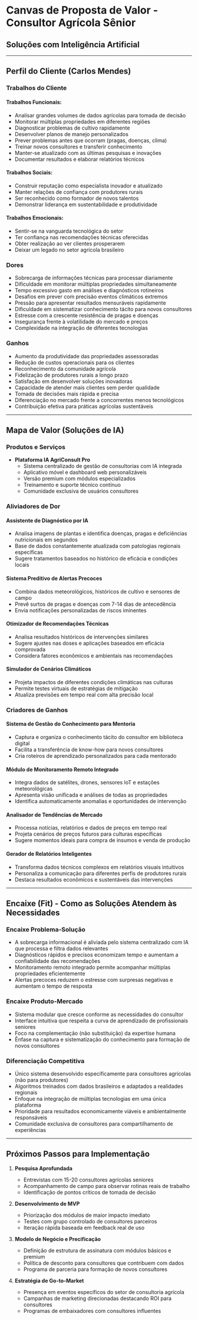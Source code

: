 # Canvas de Proposta de Valor - Consultor Agrícola Sênior
## Soluções com Inteligência Artificial

---

## Perfil do Cliente (Carlos Mendes)

### Trabalhos do Cliente
#### Trabalhos Funcionais:
- Analisar grandes volumes de dados agrícolas para tomada de decisão
- Monitorar múltiplas propriedades em diferentes regiões
- Diagnosticar problemas de cultivo rapidamente
- Desenvolver planos de manejo personalizados
- Prever problemas antes que ocorram (pragas, doenças, clima)
- Treinar novos consultores e transferir conhecimento
- Manter-se atualizado com as últimas pesquisas e inovações
- Documentar resultados e elaborar relatórios técnicos

#### Trabalhos Sociais:
- Construir reputação como especialista inovador e atualizado
- Manter relações de confiança com produtores rurais
- Ser reconhecido como formador de novos talentos
- Demonstrar liderança em sustentabilidade e produtividade

#### Trabalhos Emocionais:
- Sentir-se na vanguarda tecnológica do setor
- Ter confiança nas recomendações técnicas oferecidas
- Obter realização ao ver clientes prosperarem
- Deixar um legado no setor agrícola brasileiro

### Dores
- Sobrecarga de informações técnicas para processar diariamente
- Dificuldade em monitorar múltiplas propriedades simultaneamente
- Tempo excessivo gasto em análises e diagnósticos rotineiros
- Desafios em prever com precisão eventos climáticos extremos
- Pressão para apresentar resultados mensuráveis rapidamente
- Dificuldade em sistematizar conhecimento tácito para novos consultores
- Estresse com a crescente resistência de pragas e doenças
- Insegurança frente à volatilidade do mercado e preços
- Complexidade na integração de diferentes tecnologias

### Ganhos
- Aumento da produtividade das propriedades assessoradas
- Redução de custos operacionais para os clientes
- Reconhecimento da comunidade agrícola
- Fidelização de produtores rurais a longo prazo
- Satisfação em desenvolver soluções inovadoras 
- Capacidade de atender mais clientes sem perder qualidade
- Tomada de decisões mais rápida e precisa
- Diferenciação no mercado frente a concorrentes menos tecnológicos
- Contribuição efetiva para práticas agrícolas sustentáveis

---

## Mapa de Valor (Soluções de IA)

### Produtos e Serviços
- **Plataforma IA AgriConsult Pro**
  - Sistema centralizado de gestão de consultorias com IA integrada
  - Aplicativo móvel e dashboard web personalizáveis
  - Versão premium com módulos especializados
  - Treinamento e suporte técnico contínuo
  - Comunidade exclusiva de usuários consultores

### Aliviadores de Dor
#### Assistente de Diagnóstico por IA
- Analisa imagens de plantas e identifica doenças, pragas e deficiências nutricionais em segundos
- Base de dados constantemente atualizada com patologias regionais específicas
- Sugere tratamentos baseados no histórico de eficácia e condições locais

#### Sistema Preditivo de Alertas Precoces
- Combina dados meteorológicos, históricos de cultivo e sensores de campo
- Prevê surtos de pragas e doenças com 7-14 dias de antecedência
- Envia notificações personalizadas de riscos iminentes

#### Otimizador de Recomendações Técnicas
- Analisa resultados históricos de intervenções similares
- Sugere ajustes nas doses e aplicações baseados em eficácia comprovada
- Considera fatores econômicos e ambientais nas recomendações

#### Simulador de Cenários Climáticos
- Projeta impactos de diferentes condições climáticas nas culturas
- Permite testes virtuais de estratégias de mitigação
- Atualiza previsões em tempo real com alta precisão local

### Criadores de Ganhos
#### Sistema de Gestão do Conhecimento para Mentoria
- Captura e organiza o conhecimento tácito do consultor em biblioteca digital
- Facilita a transferência de know-how para novos consultores
- Cria roteiros de aprendizado personalizados para cada mentorado

#### Módulo de Monitoramento Remoto Integrado
- Integra dados de satélites, drones, sensores IoT e estações meteorológicas
- Apresenta visão unificada e análises de todas as propriedades
- Identifica automaticamente anomalias e oportunidades de intervenção

#### Analisador de Tendências de Mercado
- Processa notícias, relatórios e dados de preços em tempo real
- Projeta cenários de preços futuros para culturas específicas
- Sugere momentos ideais para compra de insumos e venda de produção

#### Gerador de Relatórios Inteligentes
- Transforma dados técnicos complexos em relatórios visuais intuitivos
- Personaliza a comunicação para diferentes perfis de produtores rurais
- Destaca resultados econômicos e sustentáveis das intervenções

---

## Encaixe (Fit) - Como as Soluções Atendem às Necessidades

### Encaixe Problema-Solução
- A sobrecarga informacional é aliviada pelo sistema centralizado com IA que processa e filtra dados relevantes
- Diagnósticos rápidos e precisos economizam tempo e aumentam a confiabilidade das recomendações
- Monitoramento remoto integrado permite acompanhar múltiplas propriedades eficientemente
- Alertas precoces reduzem o estresse com surpresas negativas e aumentam o tempo de resposta

### Encaixe Produto-Mercado
- Sistema modular que cresce conforme as necessidades do consultor
- Interface intuitiva que respeita a curva de aprendizado de profissionais seniores
- Foco na complementação (não substituição) da expertise humana
- Ênfase na captura e sistematização do conhecimento para formação de novos consultores

### Diferenciação Competitiva
- Único sistema desenvolvido especificamente para consultores agrícolas (não para produtores)
- Algoritmos treinados com dados brasileiros e adaptados a realidades regionais
- Enfoque na integração de múltiplas tecnologias em uma única plataforma
- Prioridade para resultados economicamente viáveis e ambientalmente responsáveis
- Comunidade exclusiva de consultores para compartilhamento de experiências

---

## Próximos Passos para Implementação

1. **Pesquisa Aprofundada**
   - Entrevistas com 15-20 consultores agrícolas seniores
   - Acompanhamento de campo para observar rotinas reais de trabalho
   - Identificação de pontos críticos de tomada de decisão

2. **Desenvolvimento de MVP**
   - Priorização dos módulos de maior impacto imediato
   - Testes com grupo controlado de consultores parceiros
   - Iteração rápida baseada em feedback real de uso

3. **Modelo de Negócio e Precificação**
   - Definição de estrutura de assinatura com módulos básicos e premium
   - Política de desconto para consultores que contribuem com dados
   - Programa de parceria para formação de novos consultores

4. **Estratégia de Go-to-Market**
   - Presença em eventos específicos do setor de consultoria agrícola
   - Campanhas de marketing direcionadas destacando ROI para consultores
   - Programas de embaixadores com consultores influentes